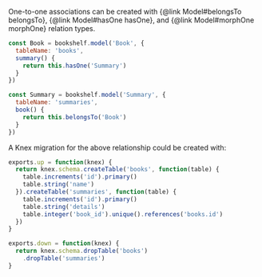 One-to-one associations can be created with {@link Model#belongsTo belongsTo}, {@link Model#hasOne hasOne}, and {@link Model#morphOne morphOne} relation types.

```js
const Book = bookshelf.model('Book', {
  tableName: 'books',
  summary() {
    return this.hasOne('Summary')
  }
})

const Summary = bookshelf.model('Summary', {
  tableName: 'summaries',
  book() {
    return this.belongsTo('Book')
  }
})
```
A Knex migration for the above relationship could be created with:

```js
exports.up = function(knex) {
  return knex.schema.createTable('books', function(table) {
    table.increments('id').primary()
    table.string('name')
  }).createTable('summaries', function(table) {
    table.increments('id').primary()
    table.string('details')
    table.integer('book_id').unique().references('books.id')
  })
}

exports.down = function(knex) {
  return knex.schema.dropTable('books')
    .dropTable('summaries')
}
```
